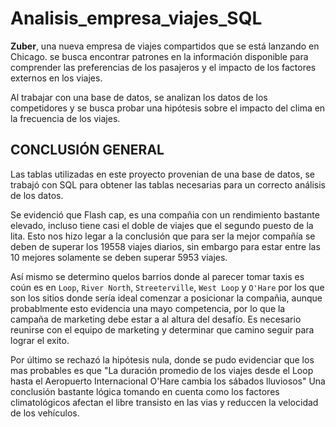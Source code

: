 # Analisis_empresa_viajes_SQL
**Zuber**, una nueva empresa de viajes compartidos que se está lanzando en Chicago. se busca encontrar patrones en la información disponible para comprender las preferencias de los pasajeros y el impacto de los factores externos en los viajes.

Al trabajar con una base de datos, se analizan los datos de los competidores y se busca probar una hipótesis sobre el impacto del clima en la frecuencia de los viajes.

### <h2> **CONCLUSIÓN GENERAL** </h2>

Las tablas utilizadas en este proyecto provenian de una base de datos, se trabajó con SQL para obtener las tablas necesarias para un correcto análisis de los datos. 

Se evidenció que Flash cap, es una compañia con un rendimiento bastante elevado, incluso tiene casi el doble de viajes que el segundo puesto de la lita. Esto nos hizo legar a la conclusión que para ser la mejor compañía se deben de superar los 19558 viajes diarios, sin embargo para estar entre las 10 mejores solamente se deben superar 5953 viajes. 

Así mismo se determino quelos barrios donde al parecer tomar taxis es coún es en `Loop`, `River North`, `Streeterville`, `West Loop`	y  `O'Hare`	por los que son los sitios donde sería ideal comenzar a posicionar la compañia, aunque probablmente esto evidencia una mayo competencia, por lo que la campaña de marketing debe estar a al altura del desafío. Es necesario reunirse con el equipo de marketing y determinar que camino seguir para lograr el exito.

Por último se rechazó la hipótesis nula, donde se pudo evidenciar que los mas probables es que "La duración promedio de los viajes desde el Loop hasta el Aeropuerto Internacional O'Hare cambia los sábados lluviosos" Una conclusión bastante lógica tomando en cuenta como los factores climatológicos afectan el libre transisto en las vias y reduccen la velocidad de los vehículos.
